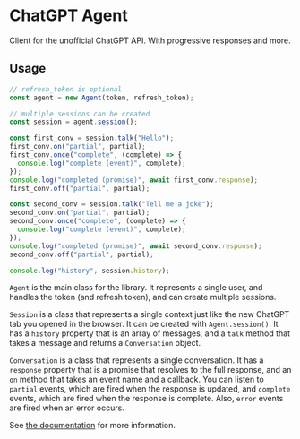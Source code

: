 # ChatGPT Agent

Client for the unofficial ChatGPT API. With progressive responses and more.

## Usage

```ts
// refresh_token is optional
const agent = new Agent(token, refresh_token);

// multiple sessions can be created
const session = agent.session();

const first_conv = session.talk("Hello");
first_conv.on("partial", partial);
first_conv.once("complete", (complete) => {
  console.log("complete (event)", complete);
});
console.log("completed (promise)", await first_conv.response);
first_conv.off("partial", partial);

const second_conv = session.talk("Tell me a joke");
second_conv.on("partial", partial);
second_conv.once("complete", (complete) => {
  console.log("complete (event)", complete);
});
console.log("completed (promise)", await second_conv.response);
second_conv.off("partial", partial);

console.log("history", session.history);
```

`Agent` is the main class for the library. It represents a single user, and handles the token (and refresh token), and can create multiple sessions.

`Session` is a class that represents a single context just like the new ChatGPT tab you opened in the browser. It can be created with `Agent.session()`. It has a `history` property that is an array of messages, and a `talk` method that takes a message and returns a `Conversation` object.

`Conversation` is a class that represents a single conversation. It has a `response` property that is a promise that resolves to the full response, and an `on` method that takes an event name and a callback. You can listen to `partial` events, which are fired when the response is updated, and `complete` events, which are fired when the response is complete. Also, `error` events are fired when an error occurs.

See [the documentation](https://jacoblincool.github.io/ChatGPT-Agent/) for more information.
